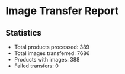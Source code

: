 # Image Transfer Report

## Statistics

- Total products processed: 389
- Total images transferred: 7686
- Products with images: 388
- Failed transfers: 0

